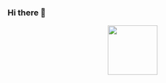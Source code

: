 ### Hi there 👋
<div id="header" align="center">
  <img src="https://media.giphy.com/media/8t8Yamlz9ctfc4Dhuu/giphy.gif" width="100"/>
</div>
<!--
**Bobomyint-dev/bobomyint-dev** is a ✨ _special_ ✨ repository because its `README.md` (this file) appears on your GitHub profile.

Here are some ideas to get you started:

- 🔭 I’m currently working on ...
- 🌱 I’m currently learning ...
- 👯 I’m looking to collaborate on ...
- 🤔 I’m looking for help with ...
- 💬 Ask me about ...
- 📫 How to reach me: ...
- 😄 Pronouns: ...
- ⚡ Fun fact: ...
-->
